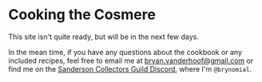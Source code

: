 # Cooking the Cosmere

This site isn't quite ready, but will be in the next few days.

In the mean time, if you have any questions about the cookbook or any included recipes, feel free to
email me at bryan.vanderhoof@gmail.com or find me on the
[Sanderson Collectors Guild Discord](https://discord.gg/scg), where I'm `@brynomial`.
